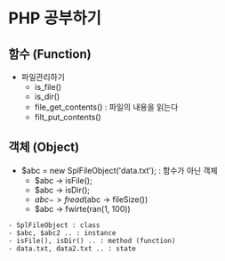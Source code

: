 # PHP 공부하기

## 함수 (Function)
+ 파일관리하기
  - is_file()
  - is_dir()
  - file_get_contents() : 파일의 내용을 읽는다
  - filt_put_contents()  
  
## 객체 (Object)
+ $abc = new SplFileObject('data.txt'); : 함수가 아닌 객체
  - $abc -> isFile();
  - $abc -> isDir();
  - $abc -> fread($abc -> fileSize())
  - $abc -> fwirte(ran(1, 100))
  
```
- SplFileObject : class
- $abc, $abc2 .. : instance
- isFile(), isDir() .. : method (function)
- data.txt, data2.txt .. : state
```
